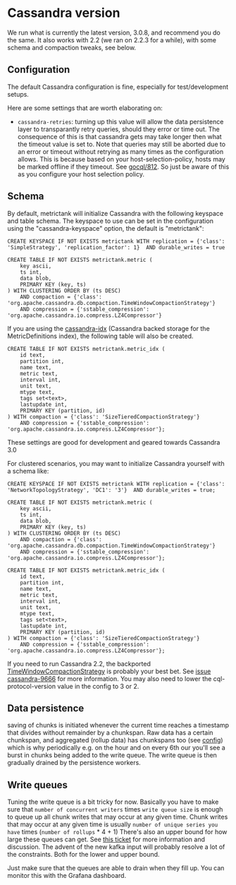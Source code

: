 # Cassandra version

We run what is currently the latest version, 3.0.8, and recommend you do the same.
It also works with 2.2 (we ran on 2.2.3 for a while), with some schema and compaction tweaks, see below.

## Configuration

The default Cassandra configuration is fine, especially for test/development setups.

Here are some settings that are worth elaborating on:

* `cassandra-retries`: turning up this value will allow the data persistence layer to transparantly retry queries, should they error or time out.  The consequence of this is that
  cassandra gets may take longer then what the timeout value is set to.  Note that queries may still be aborted due to an error or timeout without retrying as many times as the
  configuration allows.  This is because based on your host-selection-policy, hosts may be marked offline if they timeout.  See [gocql/812](https://github.com/gocql/gocql/issues/812).
  So just be aware of this as you configure your host selection policy.

## Schema

By default, metrictank will initialize Cassandra with the following keyspace and table schema.  The keyspace to use can be set in the configuration using the "cassandra-keyspace" option, the default is "metrictank":

```
CREATE KEYSPACE IF NOT EXISTS metrictank WITH replication = {'class': 'SimpleStrategy', 'replication_factor': 1}  AND durable_writes = true

CREATE TABLE IF NOT EXISTS metrictank.metric (
    key ascii,
    ts int,
    data blob,
    PRIMARY KEY (key, ts)
) WITH CLUSTERING ORDER BY (ts DESC)
    AND compaction = {'class': 'org.apache.cassandra.db.compaction.TimeWindowCompactionStrategy'}
    AND compression = {'sstable_compression': 'org.apache.cassandra.io.compress.LZ4Compressor'}
```

If you are using the [cassandra-idx](https://github.com/raintank/metrictank/blob/master/docs/metadata.md) (Cassandra backed storage for the MetricDefinitions index), the following table will also be created.

```
CREATE TABLE IF NOT EXISTS metrictank.metric_idx (
    id text,
    partition int,
    name text,
    metric text,
    interval int,
    unit text,
    mtype text,
    tags set<text>,
    lastupdate int,
    PRIMARY KEY (partition, id)
) WITH compaction = {'class': 'SizeTieredCompactionStrategy'}
    AND compression = {'sstable_compression': 'org.apache.cassandra.io.compress.LZ4Compressor'};
```

These settings are good for development and geared towards Cassandra 3.0

For clustered scenarios, you may want to initialize Cassandra yourself with a schema like:

```
CREATE KEYSPACE IF NOT EXISTS metrictank WITH replication = {'class': 'NetworkTopologyStrategy', 'DC1': '3'}  AND durable_writes = true;

CREATE TABLE IF NOT EXISTS metrictank.metric (
    key ascii,
    ts int,
    data blob,
    PRIMARY KEY (key, ts)
) WITH CLUSTERING ORDER BY (ts DESC)
    AND compaction = {'class': 'org.apache.cassandra.db.compaction.TimeWindowCompactionStrategy'}
    AND compression = {'sstable_compression': 'org.apache.cassandra.io.compress.LZ4Compressor'};

CREATE TABLE IF NOT EXISTS metrictank.metric_idx (
    id text,
    partition int,
    name text,
    metric text,
    interval int,
    unit text,
    mtype text,
    tags set<text>,
    lastupdate int,
    PRIMARY KEY (partition, id)
) WITH compaction = {'class': 'SizeTieredCompactionStrategy'}
    AND compression = {'sstable_compression': 'org.apache.cassandra.io.compress.LZ4Compressor'};
```

If you need to run Cassandra 2.2, the backported [TimeWindowCompactionStrategy](https://github.com/jeffjirsa/twcs) is probably your best bet.
See [issue cassandra-9666](https://issues.apache.org/jira/browse/CASSANDRA-9666) for more information.
You may also need to lower the cql-protocol-version value in the config to 3 or 2.


## Data persistence

saving of chunks is initiated whenever the current time reaches a timestamp that divides without remainder by a chunkspan.
Raw data has a certain chunkspan, and aggregated (rollup data) has chunkspans too (see [config](https://github.com/raintank/metrictank/blob/master/docs/config.md#data)) which is
why periodically e.g. on the hour and on every 6th our you'll see a burst in chunks being added to the write queue.
The write queue is then gradually drained by the persistence workers.


## Write queues

Tuning the write queue is a bit tricky for now.
Basically you have to make sure that `number of concurrent writers` times `write queue size` is enough to queue up all chunk writes that may occur at any given time.
Chunk writes that may occur at any given time is usually `number of unique series you have` times (`number of rollups` * 4 + 1)
There's also an upper bound for how large these queues can get.
See [this ticket](https://github.com/raintank/metrictank/issues/125) for more information and discussion.
The advent of the new kafka input will probably resolve a lot of the constraints. Both for the lower and upper bound.


Just make sure that the queues are able to drain when they fill up. You can monitor this with the Grafana dashboard.

